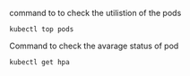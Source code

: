 command to to check the utilistion of the pods 

```
kubectl top pods
```

Command to check  the avarage status of pod

```
kubectl get hpa
```

